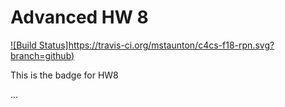 # Advanced HW 8 

[![Build Status]https://travis-ci.org/mstaunton/c4cs-f18-rpn.svg?branch=github)](https://travis-ci.org/mstaunton/c4cs-f18-rpn)

This is the badge for HW8

...
